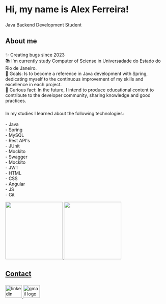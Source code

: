 <h1 align="left">Hi, my name is Alex Ferreira!</h1>

###

<p align="left">Java Backend Development Student</p>

###

<h2 align="left">About me</h2>

###

<p align="left">✨ Creating bugs since 2023<br>📚 I'm currently study Computer of Sciense in Universadade do Estado do Rio de Janeiro.<br>🎯 Goals: Is to become a reference in Java development with Spring, dedicating myself to the continuous improvement of my skills and excellence in each project.<br>🎲 Curious fact: In the future, I intend to produce educational content to contribute to the developer community, sharing knowledge and good practices.</p>

###

<p align="left">In my studies I learned about the following technologies:<br><br>-  Java<br>-  Spring<br>-  MySQL<br>-  Rest API's<br>-  JUnit<br>-  Mockito<br>
  -  Swagger<br>-  Mockito<br>-  JWT<br>-  HTML<br>-  CSS<br>-  Angular<br>-  JS<br>-  Git</p>

<div>
<a href="https://github.com/AlexFerreira10">
<img loading="lazy" height="180em" src="https://github-readme-stats.vercel.app/api/top-langs/?username=AlexFerreira10&layout=compact&langs_count=7&theme=dracula"/>
<img loading="lazy" height="180em" src="https://github-readme-stats.vercel.app/api?username=AlexFerreira10&show_icons=true&theme=dracula&include_all_commits=true&count_private=true"/>
</div>


###

<h2 align="left">Contact</h2>

###

<div align="left">
  <a href="https://www.linkedin.com/in/alexferreira92" target="_blank">
    <img src="https://raw.githubusercontent.com/maurodesouza/profile-readme-generator/master/src/assets/icons/social/linkedin/default.svg" width="52" height="40" alt="linkedin logo"  />
  </a>
  <a href="correaferreiraalex92@gmail.com" target="_blank">
    <img src="https://raw.githubusercontent.com/maurodesouza/profile-readme-generator/master/src/assets/icons/social/gmail/default.svg" width="52" height="40" alt="gmail logo"  />
  </a>
</div>

###
